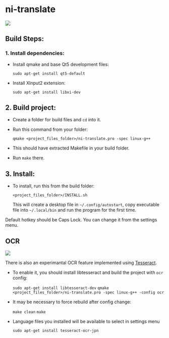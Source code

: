 # ni-translate

![](action.gif)

## Build Steps:
### 1. Install dependencies:
- Install qmake and base Qt5 development files:

    `sudo apt-get install qt5-default`
    
- Install XInput2 extension:

    `sudo apt-get install libxi-dev`

## 2. Build project:

- Create a folder for build files and `cd` into it.
- Run this command from your folder:

    `qmake <project_files_folder>/ni-translate.pro -spec linux-g++`

- This should have extracted Makefile in your build folder.
- Run `make` there.

## 3. Install:

- To install, run this from the build folder:

    `<project_files_folder>/INSTALL.sh`
    
    This will create a desktop file in `~/.config/autostart`, copy executable file into `~/.local/bin` and run the program for the first time.

Default hotkey should be Caps Lock. You can change it from the settings menu.

## OCR

![](ocr_action.gif)

There is also an experimantal OCR feature implemented using [Tesseract](https://github.com/tesseract-ocr/tesseract). 

- To enable it, you should install libtesseract and build the project with `ocr` config:

    `sudo apt-get install libtesseract-dev`
    `qmake <project_files_folder>/ni-translate.pro -spec linux-g++ -config ocr`

- It may be necessary to force rebuild after config change:
    
    `make clean`
    `make`
    
- Language files you installed will be available to select in settings menu

    `sudo apt-get install tesseract-ocr-jpn`
